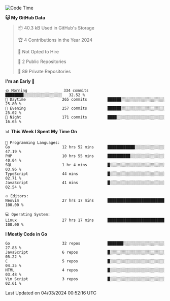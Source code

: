 
<!--START_SECTION:waka-->
![Code Time](http://img.shields.io/badge/Code%20Time-4%2C655%20hrs%2057%20mins-blue)

**🐱 My GitHub Data** 

> 📦 40.3 kB Used in GitHub's Storage 
 > 
> 🏆 4 Contributions in the Year 2024
 > 
> 🚫 Not Opted to Hire
 > 
> 📜 2 Public Repositories 
 > 
> 🔑 89 Private Repositories 
 > 
**I'm an Early 🐤** 

```text
🌞 Morning                334 commits         ████████░░░░░░░░░░░░░░░░░   32.52 % 
🌆 Daytime                265 commits         ██████░░░░░░░░░░░░░░░░░░░   25.80 % 
🌃 Evening                257 commits         ██████░░░░░░░░░░░░░░░░░░░   25.02 % 
🌙 Night                  171 commits         ████░░░░░░░░░░░░░░░░░░░░░   16.65 % 
```


📊 **This Week I Spent My Time On** 

```text
💬 Programming Languages: 
Go                       12 hrs 52 mins      ████████████░░░░░░░░░░░░░   47.19 % 
PHP                      10 hrs 55 mins      ██████████░░░░░░░░░░░░░░░   40.04 % 
SQL                      1 hr 4 mins         █░░░░░░░░░░░░░░░░░░░░░░░░   03.96 % 
TypeScript               44 mins             █░░░░░░░░░░░░░░░░░░░░░░░░   02.71 % 
JavaScript               41 mins             █░░░░░░░░░░░░░░░░░░░░░░░░   02.54 % 

🔥 Editors: 
Neovim                   27 hrs 17 mins      █████████████████████████   100.00 % 

💻 Operating System: 
Linux                    27 hrs 17 mins      █████████████████████████   100.00 % 
```

**I Mostly Code in Go** 

```text
Go                       32 repos            ███████░░░░░░░░░░░░░░░░░░   27.83 % 
JavaScript               6 repos             █░░░░░░░░░░░░░░░░░░░░░░░░   05.22 % 
C                        5 repos             █░░░░░░░░░░░░░░░░░░░░░░░░   04.35 % 
HTML                     4 repos             █░░░░░░░░░░░░░░░░░░░░░░░░   03.48 % 
Vim Script               3 repos             █░░░░░░░░░░░░░░░░░░░░░░░░   02.61 % 
```




 Last Updated on 04/03/2024 00:52:16 UTC
<!--END_SECTION:waka-->
